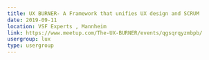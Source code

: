 ```yaml
---
title: UX BURNER- A Framework that unifies UX design and SCRUM
date: 2019-09-11
location: VSF Experts , Mannheim
link: https://www.meetup.com/The-UX-BURNER/events/qgsqrqyzmbpb/
usergroup: lux
type: usergroup
---
```


